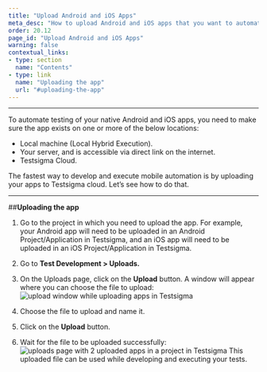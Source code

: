 ```yaml
---
title: "Upload Android and iOS Apps"
meta_desc: "How to upload Android and iOS apps that you want to automate and execute your automated tests in Testsigma"
order: 20.12
page_id: "Upload Android and iOS Apps"
warning: false
contextual_links:
- type: section
  name: "Contents"
- type: link
  name: "Uploading the app"
  url: "#uploading-the-app"
---
```


---

To automate testing of your native Android and iOS apps, you need to make sure the app exists on one or more of the below locations: 

   * Local machine (Local Hybrid Execution).
   * Your server, and is accessible via direct link on the internet.
   * Testsigma Cloud.

   The fastest way to develop and execute mobile automation is by uploading your apps to Testsigma cloud. Let’s see how to do that.

---
##**Uploading the app**
1. Go to the project in which you need to upload the app. For example, your Android app will need to be uploaded in an Android Project/Application in Testsigma, and an iOS app will need to be uploaded in an iOS Project/Application in Testsigma.
2. Go to **Test Development > Uploads.**
3. On the Uploads page, click on the **Upload** button. A window will appear where you can choose the file to upload:
![ upload window while uploading apps in Testsigma](https://s3.amazonaws.com/static-docs.testsigma.com/new_images/uploads/upload-apps/upload-window-upload-apps-testsigma.png)

4. Choose the file to upload and name it.
5. Click on the **Upload** button.
6. Wait for the file to be uploaded successfully:
 ![ uploads page with 2 uploaded apps in a project in Testsigma](https://s3.amazonaws.com/static-docs.testsigma.com/new_images/uploads/upload-apps/uploads-page-upload-apps-testsigma.png)
This uploaded file can be used while developing and executing your tests.

